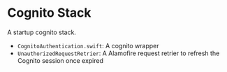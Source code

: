 
# Cognito Stack

A startup cognito stack.

- `CognitoAuthentication.swift`: A cognito wrapper
- `UnauthorizedRequestRetrier`: A Alamofire request retrier to refresh the Cognito session once expired
